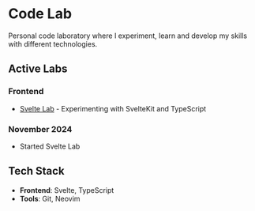 # Code Lab

Personal code laboratory where I experiment, learn and develop my skills with different technologies.

## Active Labs

### Frontend
- [Svelte Lab](./frontend/svelte-lab) - Experimenting with SvelteKit and TypeScript

### November 2024
- Started Svelte Lab

## Tech Stack
- **Frontend**: Svelte, TypeScript
- **Tools**: Git, Neovim

